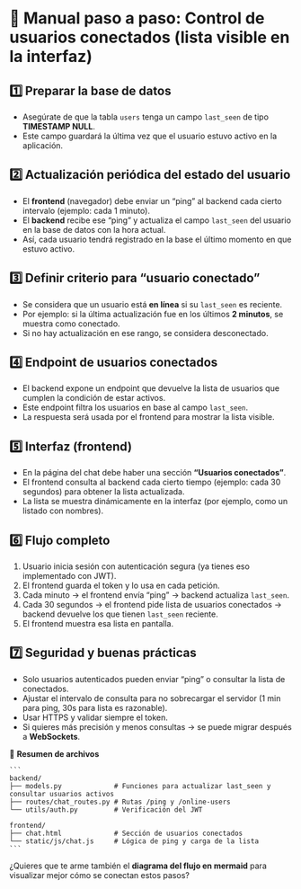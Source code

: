 # 📘 Manual paso a paso: Control de usuarios conectados (lista visible en la interfaz)

## 1️⃣ Preparar la base de datos

* Asegúrate de que la tabla `users` tenga un campo `last_seen` de tipo **TIMESTAMP NULL**.
* Este campo guardará la última vez que el usuario estuvo activo en la aplicación.

## 2️⃣ Actualización periódica del estado del usuario

* El **frontend** (navegador) debe enviar un “ping” al backend cada cierto intervalo (ejemplo: cada 1 minuto).
* El **backend** recibe ese “ping” y actualiza el campo `last_seen` del usuario en la base de datos con la hora actual.
* Así, cada usuario tendrá registrado en la base el último momento en que estuvo activo.

## 3️⃣ Definir criterio para “usuario conectado”

* Se considera que un usuario está **en línea** si su `last_seen` es reciente.
* Por ejemplo: si la última actualización fue en los últimos **2 minutos**, se muestra como conectado.
* Si no hay actualización en ese rango, se considera desconectado.

## 4️⃣ Endpoint de usuarios conectados

* El backend expone un endpoint que devuelve la lista de usuarios que cumplen la condición de estar activos.
* Este endpoint filtra los usuarios en base al campo `last_seen`.
* La respuesta será usada por el frontend para mostrar la lista visible.

## 5️⃣ Interfaz (frontend)

* En la página del chat debe haber una sección **“Usuarios conectados”**.
* El frontend consulta al backend cada cierto tiempo (ejemplo: cada 30 segundos) para obtener la lista actualizada.
* La lista se muestra dinámicamente en la interfaz (por ejemplo, como un listado con nombres).

## 6️⃣ Flujo completo

1. Usuario inicia sesión con autenticación segura (ya tienes eso implementado con JWT).
2. El frontend guarda el token y lo usa en cada petición.
3. Cada minuto → el frontend envía “ping” → backend actualiza `last_seen`.
4. Cada 30 segundos → el frontend pide lista de usuarios conectados → backend devuelve los que tienen `last_seen` reciente.
5. El frontend muestra esa lista en pantalla.

## 7️⃣ Seguridad y buenas prácticas

* Solo usuarios autenticados pueden enviar “ping” o consultar la lista de conectados.
* Ajustar el intervalo de consulta para no sobrecargar el servidor (1 min para ping, 30s para lista es razonable).
* Usar HTTPS y validar siempre el token.
* Si quieres más precisión y menos consultas → se puede migrar después a **WebSockets**.

📂 **Resumen de archivos**

    ```
    backend/
    ├── models.py             # Funciones para actualizar last_seen y consultar usuarios activos
    ├── routes/chat_routes.py # Rutas /ping y /online-users
    └── utils/auth.py         # Verificación del JWT

    frontend/
    ├── chat.html             # Sección de usuarios conectados
    └── static/js/chat.js     # Lógica de ping y carga de la lista
    ```

¿Quieres que te arme también el **diagrama del flujo en mermaid** para visualizar mejor cómo se conectan estos pasos?
